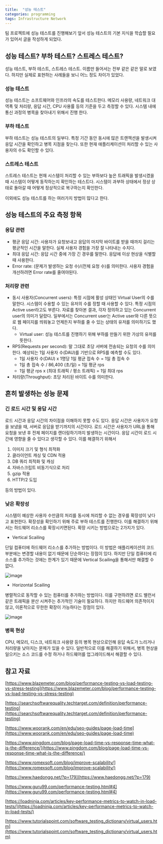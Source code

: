 ```yaml
---
title:  "성능 테스트"
categories: programming
tags: Infrastructure Network
---
```


팀 프로젝트에 성능 테스트를 진행해보기 앞서 성능 테스트의 기본 지식을 학습할 필요가 있어서 글을 작성하게 되었다. 

## 성능 테스트? 부하 테스트? 스트레스 테스트?

성능 테스트, 부하 테스트, 스트레스 테스트. 이름만 들어서는 전부 같은 같은 말로 보였다. 하지만 실제로 표현하는 사례들을 보니 어느 정도 차이가 있었다. 

### 성능 테스트

성능 테스트는 소프트웨어와 인프라의 속도를 테스트한다. 메모리 사용량, 네트워크 대역폭 및 처리량, 응답 시간, CPU 사용률 등의 기준을 두고 측정할 수 있다. 시스템 내에 통신 과정의 병목을 찾아내기 위해서 진행 한다.

### 부하 테스트

부하 테스트는 성능 테스트의 일부다. 특정 기간 동안 동시에 많은 트랜잭션을 발생시켜 응답 시간을 확인하고 병목 지점을 찾는다. 또한 현재 애플리케이션이 처리할 수 있는 사용자의 수도 확인할 수 있다.

### 스트레스 테스트

스트레스 테스트는 현재 시스템이 처리할 수 있는 부하보다 높은 트래픽을 발생시켰을 때 시스템이 어떻게 동작하는지 확인하는 테스트다. 시스템이 과부하 상태에서 정상 상태로 돌아갈 때 어떻게 정상적으로 복구하는지 확인한다.

이외에도 성능 테스트를 하는 여러가지 방법이 많다고 한다.

## 성능 테스트의 주요 측정 항목

### 응답 관련

- 평균 응답 시간: 사용자가 요청보내고 응답의 마지막 바이트를 받을 때까지 걸리는 평균적인 시간을 말한다. 실제 사용자 경험을 가장 잘 나타내는 수치다.
- 최대 응답 시간: 응답 시간 중에 가장 긴 경우를 말한다. 응답에 이상 현상을 식별할 때 사용한다.
- Error rate: (문제가 발생하는 요청 수)/(전체 요청 수)를 의미한다. 사용자 경험을 개선하려면 Error rate를 줄여야된다.

### 처리량 관련

- 동시 사용자(Concurrent users): 특정 시점에 활성 상태인 Virtual User의 수를 말한다. 시스템이 수용할 수 있는 유저의 수를 정할 때 사용할 수 있다. 특정 시점의 Active user라고도 부른다. 자료를 찾아본 결과, 각자 정의하고 있는 Concurrent  user의 의미가 달랐다. 일부에서는 Concurrent user는 Active user와 다른 뜻으로 웹 페이지를 띄워놓고 언제든지 부하를 줄 수 있는 상태의 유저를 의미하기도 했다.
    - Virtual user: 성능 테스트를 진행하기 위해 부하를 만들기 위한 가상의 유저를 뜻한다.
- RPS(Requests per second): 말 그대로 초당 서버에 전송되는 요청의 수를 의미한다. 예상되는 1일 사용자 수(DAU)를 기반으로 RPS를 예측할 수도 있다.
    - 1일 사용자 수(DAU) x 1명당 1일 평균 접속 수 = 1일 총 접속 수
    - 1일 총 접속 수 / 86,400 (초/일) = 1일 평균 rps
    - 1일 평균 rps x (최대 트래픽 / 평소 트래픽) = 1일 최대 rps
- 처리량(Throughput): 초당 처리된 바이트 수를 의미한다.

## 흔히 발생하는 성능 문제

### 긴 로드 시간 및 응답 시간

로드 시간과 응답 시간의 차이점을 이해하지 못할 수도 있다. 응답 시간은 사용자가 요청을 보냈을 때, 서버로 응답을 받기까지의 시간이다. 로드 시간은 사용자가 URL을 통해 요청을 보낸 후 전체 페이지를 랜더링하기까지 발생하는 시간이다. 응답 시간이 로드 시간에 영향을 줄 수 있다고 생각할 수 있다. 이를 해결하기 위해서

1. 이미지 크기 및 형식 최적화
2. 클라이언트 캐싱 및 CDN 적용
3. DB 쿼리 최적화 및 캐싱
4. 자바스크립트 비동기식으로 처리
5. gzip 적용
6. HTTP/2 도입

등의 방법이 있다.

### 낮은 확장성

시스템이 예상한 사용자 수만큼의 처리를 동시에 처리할 수 없는 경우를 확장성이 낮다고 표현한다. 확장성을 확인하기 위해 주로 부하 테스트를 진행한다. 이를 해결하기 위해서는 하드웨어 리소스를 확장시키면된다. 확장 시키는 방법으로는 2가지가 있다.

- Vertical Scailing

단일 컴퓨터에 하드웨어 리소스를 추가하는 방법이다. 이 방법은 애플리케이션의 코드 부분에는 변경할 내용이 없기 때문에 단순하다는 장점이 있다. 하지만 단일 컴퓨터에 리소스를 추가하는 것에는 한계가 있기 때문에 Vertical Scailing을 통해서만 해결할 수 없다.

![image](https://user-images.githubusercontent.com/4648244/134776080-de0eea00-06f7-4e9a-9dee-ae81980f8d98.png)

- Horizontal Scailing

병렬적으로 동작할 수 있는 컴퓨터를 추가하는 방법이다. 이를 구현하려면 로드 밸런서 같은 트래픽을 분산 시켜주는 추가적인 기술이 필요하다. 하지만 하드웨어 의존적이지 않고, 이론적으로 무한한 확장이 가능하다는 장점이 있다.

![image](https://user-images.githubusercontent.com/4648244/134776086-2f134a43-745a-4b46-9f03-338d9187fcd4.png)

### 병목 현상

CPU, 메모리, 디스크, 네트워크 사용량 등의 병목 현상으로인해 응답 속도가 느리거나 처리량을 낮아지는 문제가 있을 수 있다. 일반적으로 이를 해결하기 위해서, 병목 현상을 일으키는 소스 코드를 수정 하거나 하드웨어를 업그레이드해서 해결할 수 있다.

## 참고 자료

[https://www.blazemeter.com/blog/performance-testing-vs-load-testing-vs-stress-testing](https://www.blazemeter.com/blog/performance-testing-vs-load-testing-vs-stress-testing)

[https://searchsoftwarequality.techtarget.com/definition/performance-testing](https://searchsoftwarequality.techtarget.com/definition/performance-testing)

[https://www.woorank.com/en/edu/seo-guides/page-load-time](https://www.woorank.com/en/edu/seo-guides/page-load-time)

[https://www.pingdom.com/blog/page-load-time-vs-response-time-what-is-the-difference/](https://www.pingdom.com/blog/page-load-time-vs-response-time-what-is-the-difference/)

[https://www.romexsoft.com/blog/improve-scalability/](https://www.romexsoft.com/blog/improve-scalability/)

[https://www.haedongg.net/?p=179](https://www.haedongg.net/?p=179)

[https://www.guru99.com/performance-testing.html#4](https://www.guru99.com/performance-testing.html#4)

[https://loadninja.com/articles/key-performance-metrics-to-watch-in-load-tests/](https://loadninja.com/articles/key-performance-metrics-to-watch-in-load-tests/)

[https://www.tutorialspoint.com/software_testing_dictionary/virtual_users.htm](https://www.tutorialspoint.com/software_testing_dictionary/virtual_users.htm)